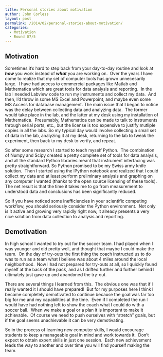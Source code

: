```yaml
---
title: Personal stories about motivation
author: John Corless
layout: post
permalink: /2014/02/personal-stories-about-motivation/
categories:
  - Motivation
  - Round 07/5
---
```

## Motivation

Sometimes it&#8217;s hard to step back from your day-to-day routine and look at ***how*** you work instead of ***what*** you are working on.  Over the years I have come to realize that my set of computer tools has grown unnecesarily large.  I have had access to commercial packages like Matlab and Mathematica which are great tools for data analysis and reporting.  In the lab I needed Labview code to run my instruments and collect my data.  And then, I&#8217;d throw in some MS Excel and Powerpoint, and maybe even some MS Access for database management. The main issue that I began to notice was the delay between collecting data and analyzing data.  The former would take place in the lab, and the latter at my desk using my installation of Mathematica.  Presumably, Mathematica can be made to talk to instruments through serial ports, etc., but the license is too expensive to justify mutliple copies in all the labs. So my typical day would involve collecting a small set of data in the lab, analyzing it at my desk, returning to the lab to tweak the experiment, then back to my desk to verify, and repeat.

So after some research I started to teach myself Python.  The combination of Numpy and Scipy created a pretty complete set of tools for data analysis, and all the standard Python libraries meant that instrument interfacing was pretty straightforward. So Python promised to be my Swiss army knife solution.  Then I started using the IPython notebook and realized that I could collect my data and at least perform preliminary analysis and graphing on any computer I wanted (thanks to the open source licensing of these tools).  The net result is that the time it takes me to go from measurement to understood data and conclusions has been significantly reduced.

So if you have noticed some inefficiencies in your scientific computing workflow, you should seriously consider the Python environment.  Not only is it active and growing very rapidly right now, it already presents a very nice solution from data collection to analysis and reporting.

## Demotivation

In high school I wanted to try out for the soccer team. I had played when I was younger and did pretty well, and thought that maybe I could make the team.  On the day of try-outs the first thing the coach instructed us to do was to run as a team what I believe was about 4 miles around the local neighborhood.  Now I had not prepared for try-outs at all, so I quickly found myself at the back of the pack, and as I drifted further and further behind I ultimately just gave up and abandoned the try-out.

There are several things I learned from this.  The obvious one was that if I really wanted it I should have prepared!  But for my purposes here I think I became completely demotivated to continue because the goal was far too big for me and my capabilities at the time.  Even if I completed the run I would have had nothing left to show the coach what I could do with a soccer ball.  When we make a goal or a plan it is important to make it achievable.  Of course we need to push ourselves with &#8220;stretch&#8221; goals, but if the goal seems unachievable it can be very demotivating.

So in the process of learning new computer skills, I would encourage students to keep a manageable goal in mind and work towards it.  Don&#8217;t expect to obtain expert skills in just one session.  Each new achievement leads the way to another and over time you will find yourself making the team.